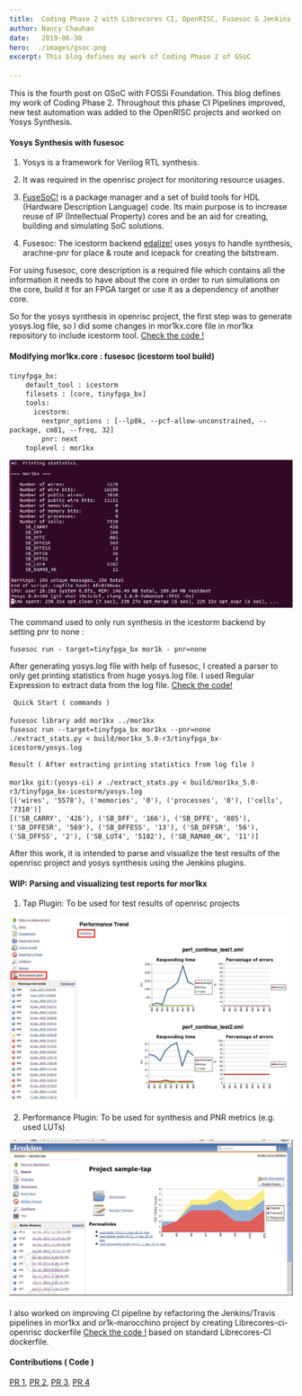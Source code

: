 ```yaml
---
title:  Coding Phase 2 with Librecores CI, OpenRISC, Fusesoc & Jenkins
author: Nancy Chauhan
date:   2019-06-30
hero:  ./images/gsoc.png
excerpt: This blog defines my work of Coding Phase 2 of GSoC 

---
```


This is the fourth post on GSoC with FOSSi Foundation. This blog defines my work of Coding Phase 2. Throughout this phase CI Pipelines improved, new test automation was added to the OpenRISC projects and worked on Yosys Synthesis.

#### Yosys Synthesis with fusesoc

1) Yosys is a framework for Verilog RTL synthesis.

2) It was required in the openrisc project for monitoring resource usages.

3) [FuseSoC!](https://github.com/olofk/fusesoc) is a package manager and a set of build tools for HDL (Hardware Description Language) code. Its main purpose is to increase reuse of IP (Intellectual Property) cores and be an aid for creating, building and simulating SoC solutions.

4) Fusesoc: The icestorm backend [edalize!](https://github.com/olofk/edalize) uses yosys to handle synthesis, arachne-pnr for place & route and icepack for creating the bitstream.

For using fusesoc, core description is a required file which contains all the information it needs to have about the core in order to run simulations on the core, build it for an FPGA target or use it as a dependency of another core.

So for the yosys synthesis in openrisc project, the first step was to generate yosys.log file, so I did some changes in mor1kx.core file in mor1kx repository to include icestorm tool. 
[Check the code !](https://github.com/openrisc/mor1kx/pull/87/files#diff-c8ddd64aa00b9b454ca3c7264bc68c85)

#### Modifying mor1kx.core : fusesoc (icestorm tool build)

```
tinyfpga_bx:
    default_tool : icestorm
    filesets : [core, tinyfpga_bx]
    tools:
      icestorm:
        nextpnr_options : [--lp8k, --pcf-allow-unconstrained, --package, cm81, --freq, 32]
        pnr: next
    toplevel : mor1kx
```
![Printing Statistics of Yosys Synthesis](./images/yosys.png)

The command used to only run synthesis in the icestorm backend by setting pnr to none :
```
fusesoc run - target=tinyfpga_bx mor1k - pnr=none
```
After generating yosys.log file with help of fusesoc, I created a parser to only get printing statistics from huge yosys.log file. I used Regular Expression to extract data from the log file.
[Check the code!](https://github.com/openrisc/mor1kx/pull/87/files#diff-b14da046228cc3073398f06064070769)

```
 Quick Start ( commands )

fusesoc library add mor1kx ../mor1kx
fusesoc run --target=tinyfpga_bx mor1kx --pnr=none
./extract_stats.py < build/mor1kx_5.0-r3/tinyfpga_bx-icestorm/yosys.log
```

```
Result ( After extracting printing statistics from log file )

mor1kx git:(yosys-ci) ✗ ./extract_stats.py < build/mor1kx_5.0-r3/tinyfpga_bx-icestorm/yosys.log
[('wires', '5578'), ('memories', '0'), ('processes', '0'), ('cells', '7310')]
[('SB_CARRY', '426'), ('SB_DFF', '166'), ('SB_DFFE', '885'), ('SB_DFFESR', '569'), ('SB_DFFESS', '13'), ('SB_DFFSR', '56'), ('SB_DFFSS', '2'), ('SB_LUT4', '5182'), ('SB_RAM40_4K', '11')]
```
After this work, it is intended to parse and visualize the test results of the openrisc project and yosys synthesis using the Jenkins plugins.

#### WIP: Parsing and visualizing test reports for mor1kx

1) Tap Plugin: To be used for test results of openrisc projects

![Sample images for Tap Plugin](./images/tap.png)

2) Performance Plugin: To be used for synthesis and PNR metrics (e.g. used LUTs)  

![Sample images for Performance Plugin](./images/performance.png) 
  

I also worked on improving CI pipeline by refactoring the Jenkins/Travis pipelines in mor1kx and or1k-marocchino project by creating Librecores-ci-openrisc dockerfile [Check the code !](https://github.com/librecores/docker-images/tree/master/librecores-ci-openrisc) based on standard Librecores-CI dockerfile.

#### Contributions ( Code )
[PR 1](https://github.com/openrisc/mor1kx/pull/87/),
[PR 2](https://github.com/openrisc/mor1kx/pull/89),
[PR 3](https://github.com/openrisc/or1k_marocchino/pull/14),
[PR 4](https://github.com/librecores/docker-images/pull/20)

